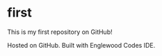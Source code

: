 first
=====

This is my first repository on GitHub!

Hosted on GitHub. Built with Englewood Codes IDE.
